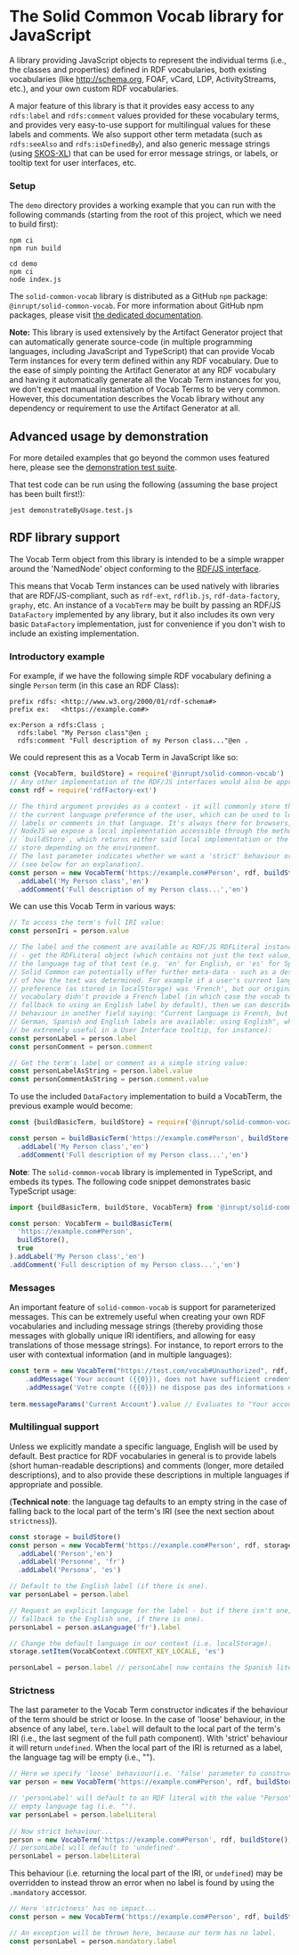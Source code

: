 # The Solid Common Vocab library for JavaScript

A library providing JavaScript objects to represent the individual terms
(i.e., the classes and properties) defined in RDF vocabularies, both existing
vocabularies (like http://schema.org, FOAF, vCard, LDP, ActivityStreams, etc.),
and your own custom RDF vocabularies.

A major feature of this library is that it provides easy access to any
`rdfs:label` and `rdfs:comment` values provided for these vocabulary terms, and
provides very easy-to-use support for multilingual values for these labels and
comments. We also support other term metadata (such as `rdfs:seeAlso` and
`rdfs:isDefinedBy`), and also generic message strings (using
[SKOS-XL](https://www.w3.org/TR/skos-reference/skos-xl.html)) that can be used
for error message strings, or labels, or tooltip text for user interfaces, etc.

### Setup

The `demo` directory provides a working example that you can run with the
following commands (starting from the root of this project, which we need to
build first):

```
npm ci
npm run build

cd demo
npm ci
node index.js
```

The `solid-common-vocab` library is distributed as a GitHub `npm` package:
`@inrupt/solid-common-vocab`.
For more information about GitHub npm packages, please visit
[the dedicated documentation](https://help.github.com/en/github/managing-packages-with-github-packages/configuring-npm-for-use-with-github-packages).


**Note:** This library is used extensively by the Artifact Generator project
that can automatically generate source-code (in multiple programming
languages, including JavaScript and TypeScript) that can provide Vocab Term
instances for every term defined within any RDF vocabulary. Due to the ease of
simply pointing the Artifact Generator at any RDF vocabulary and having it
automatically generate all the Vocab Term instances for you, we don't expect
manual instantiation of Vocab Terms to be very common. However, this
documentation describes the Vocab library without any dependency or requirement
to use the Artifact Generator at all.


## Advanced usage by demonstration

For more detailed examples that go beyond the common uses featured here, please
see the [demonstration test suite](./demo/demonstrateByUsage.test.js).

That test code can be run using the following (assuming the base project has
been built first!):

```
jest demonstrateByUsage.test.js
```

## RDF library support

The Vocab Term object from this library is intended to be a simple wrapper
around the 'NamedNode' object conforming to the
[RDF/JS interface](http://rdf.js.org/data-model-spec/).

This means that Vocab Term instances can be used natively with libraries that
are RDF/JS-compliant, such as `rdf-ext`, `rdflib.js`, `rdf-data-factory`,
`graphy`, etc. An instance of a `VocabTerm` may be built by passing an RDF/JS
`DataFactory` implemented by any library, but it also includes its own very
basic `DataFactory` implementation, just for convenience if you don't wish to
include an existing implementation.

### Introductory example

For example, if we have the following simple RDF vocabulary defining a single
`Person` term (in this case an RDF Class):

```
prefix rdfs: <http://www.w3.org/2000/01/rdf-schema#>
prefix ex:   <https://example.com#>

ex:Person a rdfs:Class ;
  rdfs:label "My Person class"@en ;
  rdfs:comment "Full description of my Person class..."@en .
```

We could represent this as a Vocab Term in JavaScript like so:

```javascript
const {VocabTerm, buildStore} = require('@inrupt/solid-common-vocab')
// Any other implementation of the RDF/JS interfaces would also be appropriate.
const rdf = require('rdfFactory-ext')

// The third argument provides as a context - it will commonly store things like
// the current language preference of the user, which can be used to lookup term
// labels or comments in that language. It's always there for browsers, but in
// NodeJS we expose a local implementation accessible through the method
// `buildStore`, which returns either said local implementation or the browser
// store depending on the environment.
// The last parameter indicates whether we want a 'strict' behaviour or not
// (see below for an explanation).  
const person = new VocabTerm('https://example.com#Person', rdf, buildStore(), true)
  .addLabel('My Person class','en')
  .addComment('Full description of my Person class...','en')
```

We can use this Vocab Term in various ways:

```javascript
// To access the term's full IRI value:
const personIri = person.value

// The label and the comment are available as RDF/JS RDFLiteral instances:
// - get the RDFLiteral object (which contains not just the text value, but also
// the language tag of that text (e.g. 'en' for English, or 'es' for Spanish).
// Solid Common can potentially offer further meta-data - such as a description
// of how the text was determined. For example if a user's current language
// preference (as stored in localStorage) was 'French', but our original RDF
// vocabulary didn't provide a French label (in which case the vocab term will
// fallback to using an English label by default), then we can describe that
// behaviour in another field saying: "Current language is French, but only
// German, Spanish and English labels are available: using English", which can
// be extremely useful in a User Interface tooltip, for instance):
const personLabel = person.label
const personComment = person.comment

// Get the term's label or comment as a simple string value:
const personLabelAsString = person.label.value
const personCommentAsString = person.comment.value
```

To use the included `DataFactory` implementation to build a VocabTerm, the
previous example would become:

```javascript
const {buildBasicTerm, buildStore} = require('@inrupt/solid-common-vocab')

const person = buildBasicTerm('https://example.com#Person', buildStore(), true)
  .addLabel('My Person class','en')
  .addComment('Full description of my Person class...','en')
```

**Note**: The `solid-common-vocab` library is implemented in TypeScript, and
embeds its types. The following code snippet demonstrates basic TypeScript
usage:

```typescript
import {buildBasicTerm, buildStore, VocabTerm} from '@inrupt/solid-common-vocab'

const person: VocabTerm = buildBasicTerm(
  'https://example.com#Person',
  buildStore(),
  true
).addLabel('My Person class','en')
.addComment('Full description of my Person class...','en')
```

### Messages

An important feature of `solid-common-vocab` is support for parameterized
messages. This can be extremely useful when creating your own RDF vocabularies
and including message strings (thereby providing those messages with globally
unique IRI identifiers, and allowing for easy translations of those message
strings). For instance, to report errors to the user with contextual information
(and in multiple languages):

```javascript
const term = new VocabTerm("https://test.com/vocab#Unauthorized", rdf, buildStore(), true)
    .addMessage('Your account ({{0}}), does not have sufficient credentials for this operation', 'en')
    .addMessage('Votre compte ({{0}}) ne dispose pas des informations d'identification suffisantes pour cette opération', 'fr')
    
term.messageParams('Current Account').value // Evaluates to "Your account (Current Account)..."
```

### Multilingual support

Unless we explicitly mandate a specific language, English will be used by
default. Best practice for RDF vocabularies in general is to provide labels
(short human-readable descriptions) and comments (longer, more detailed
descriptions), and to also provide these descriptions in multiple languages if
appropriate and possible.

(**Technical note**: the language tag defaults to an empty string in the case of
falling back to the local part of the term's IRI (see the next section about
`strictness`)).

```javascript
const storage = buildStore()
const person = new VocabTerm('https://example.com#Person', rdf, storage, true)
  .addLabel('Person','en')
  .addLabel('Personne', 'fr')
  .addLabel('Persona', 'es')

// Default to the English label (if there is one).
var personLabel = person.label

// Request an explicit language for the label - but if there isn't one, we'll 
// fallback to the English one, if there is one).
personLabel = person.asLanguage('fr').label

// Change the default language in our context (i.e. localStorage).
storage.setItem(VocabContext.CONTEXT_KEY_LOCALE, 'es')

personLabel = person.label // personLabel now contains the Spanish literal.
```

### Strictness

The last parameter to the Vocab Term constructor indicates if the behaviour of
the term should be strict or loose. In the case of 'loose' behaviour, in the
absence of any label, `term.label` will default to the local part of the term's
IRI (i.e., the last segment of the full path component). With 'strict' behaviour
it will return `undefined`. When the local part of the IRI is returned as a
label, the language tag will be empty (i.e., "").

```javascript
// Here we specify 'loose' behaviour(i.e. 'false' parameter to constructor)...
var person = new VocabTerm('https://example.com#Person', rdf, buildStore(), false)

// 'personLabel' will default to an RDF literal with the value "Person", and an
// empty language tag (i.e. "").
var personLabel = person.labelLiteral 
 
// Now strict behaviour...
person = new VocabTerm('https://example.com#Person', rdf, buildStore(), true)
// personLabel will default to 'undefined'.
personLabel = person.labelLiteral
```

This behaviour (i.e. returning the local part of the IRI, or `undefined`) may be
overridden to instead throw an error when no label is found by using the
`.mandatory` accessor.

```javascript
// Here 'strictness' has no impact...
const person = new VocabTerm('https://example.com#Person', rdf, buildStore(), true)

// An exception will be thrown here, because our term has no label.
const personLabel = person.mandatory.label 
```
    